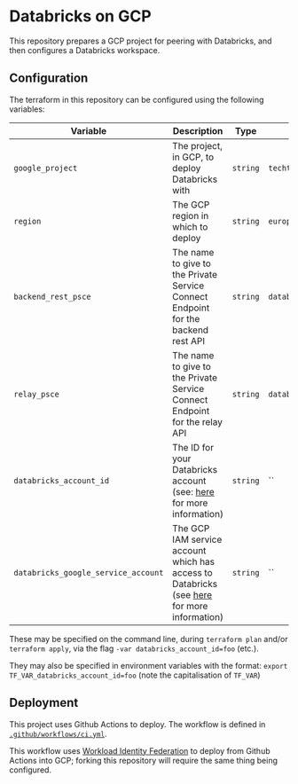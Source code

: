 # Databricks on GCP

This repository prepares a GCP project for peering with Databricks, and then configures a Databricks workspace.

## Configuration

The terraform in this repository can be configured using the following variables:

| Variable | Description | Type | Default |
|---|---|---|---|
| `google_project` | The project, in GCP, to deploy Databricks with | `string` | `techtest-403409` |
| `region` | The GCP region in which to deploy | `string` | `europe-west2` |
| `backend_rest_psce` | The name to give to the Private Service Connect Endpoint for the backend rest API | `string` | `databricks_rest` |
| `relay_psce` | The name to give to the Private Service Connect Endpoint for the relay API  | `string` | `databricks_relay` |
| `databricks_account_id` | The ID for your Databricks account (see: [here](https://docs.databricks.com/en/administration-guide/account-settings/index.html) for more information) | `string` | `` |
| `databricks_google_service_account` | The GCP IAM service account which has access to Databricks (see [here]() for more information) | `string` | `` |


These may be specified on the command line, during `terraform plan` and/or `terraform apply`, via the flag `-var databricks_account_id=foo` (etc.).

They may also be specified in environment variables with the format: `export TF_VAR_databricks_account_id=foo` (note the capitalisation of `TF_VAR`)


## Deployment

This project uses Github Actions to deploy. The workflow is defined in [`.github/workflows/ci.yml`](.github/workflows/ci.yml).

This workflow uses [Workload Identity Federation](https://github.com/google-github-actions/auth) to deploy from Github Actions into GCP; forking this repository will require the same thing being configured.

